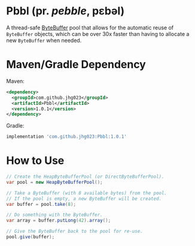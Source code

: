 # Pbbl (pr. _pebble_, pɛbəl)
A thread-safe [ByteBuffer](https://docs.oracle.com/en/java/javase/12/docs/api/java.base/java/nio/ByteBuffer.html) pool that allows for the automatic reuse of `ByteBuffer` objects, which can be over 30x faster than having to allocate a new `ByteBuffer` when needed.

# Maven/Gradle Dependency
Maven:
```xml
<dependency>
  <groupId>com.github.jhg023</groupId>
  <artifactId>Pbbl</artifactId>
  <version>1.0.1</version>
</dependency>
```
Gradle:
```groovy
implementation 'com.github.jhg023:Pbbl:1.0.1'
```

# How to Use
```java
// Create the HeapByteBufferPool (or DirectByteBufferPool).
var pool = new HeapByteBufferPool();

// Take a ByteBuffer (with 8 available bytes) from the pool.
// If the pool is empty, a new ByteBuffer will be created.
var buffer = pool.take(8);

// Do something with the ByteBuffer.
var array = buffer.putLong(42).array();

// Give the ByteBuffer back to the pool for re-use.
pool.give(buffer);
```
